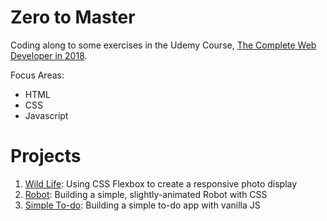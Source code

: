 # Zero to Master

Coding along to some exercises in the Udemy Course, [The Complete Web Developer in 2018](https://www.udemy.com/the-complete-web-developer-in-2018).

Focus Areas:

* HTML
* CSS
* Javascript

# Projects

1.  [Wild Life](wild-life): Using CSS Flexbox to create a responsive photo display
2.  [Robot](robot): Building a simple, slightly-animated Robot with CSS
3.  [Simple To-do](simple-todo): Building a simple to-do app with vanilla JS
